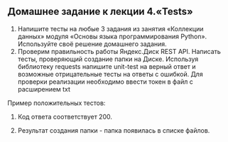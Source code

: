 ## Домашнее задание к лекции 4.«Tests»
1. Напишите тесты на любые 3 задания из занятия «Коллекции данных» модуля «Основы языка программирования Python». Используйте своё решение домашнего задания.
2. Проверим правильность работы Яндекс.Диск REST API. Написать тесты, проверяющий создание папки на Диске.
Используя библиотеку requests напишите unit-test на верный ответ и возможные отрицательные тесты на ответы с ошибкой.
Для проверки реализации необходимо ввести токен в файл с расширением txt

Пример положительных тестов:

 1. Код ответа соответствует 200.

 2. Результат создания папки - папка появилась в списке файлов.